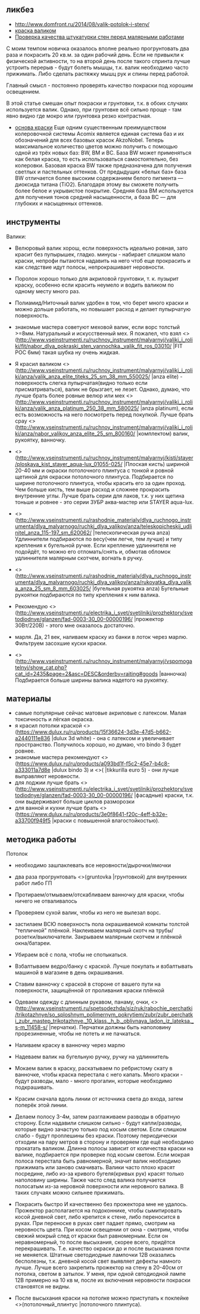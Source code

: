 ## ликбез

  * http://www.domfront.ru/2014/08/valik-potolok-i-steny/
  * [краска валиком](https://youtu.be/YSd_AaJghNE?t=732)
  * [Проверка качества штукатурки стен перед малярными работами](https://www.youtube.com/watch?v=-q905c2ZCEg)

С моим темпом новичка оказалось вполне реально прогрунтовать два раза и покрасить 20 кв.м. за один рабочий день. Если не привыкли к физической активности, то на второй день после такого спринта лучше устроить перерыв - будут болеть мышцы, т.к. валик необходимо часто прижимать. Либо сделать растяжку мышц рук и спины перед работой.

Главный смысл - постоянно проверять качество покраски под хорошим освещением.

В этой статье смешан опыт покраски и грунтовки, т.к. в обоих случаях используется валик. Однако, при грунтовке всё сильно проще - там явно видно где мокро или грунтовка резко контрастная.

 * [основа краски](https://www.ekonomstroy.ru/kolerovka-krasok/) Еще одним существенным преимуществом колеровочной системы Acomix является единая система баз и их обозначений для всех базовых красок AkzoNobel. Теперь максимальное количество цветов можно получить с помощью одной из трёх новых баз: BW, BM и BC. База BW может применяться как белая краска, то есть использоваться самостоятельно, без колеровки. Базовая краска BW также предназначена для получения светлых и пастельных оттенков. От предыдущих «белых баз» база BW отличается более высоким содержанием белого пигмента — диоксида титана (TiO2). Благодаря этому вы сможете получить более белое и укрывистое покрытие. Средняя база BM используется для получения тонов средней насыщенности, а база BC — для глубоких и насыщенных оттенков.

## инструменты

Валики:
  * Велюровый валик хорош, если поверхность идеально ровная, зато красит без пупырышек, гладко. минусы - набирает слишком мало краски, непрофи пытаются надавить на него чтоб еще прокрасить и как следствие идут полосы, непрокрашивает неровности. 
  * Поролон хорошо только для акриловой грунтовки, т. к. пузырит краску, особенно если красить неумело и водить валиком по одному месту много раз. 
  * Полиамид/Ниточный валик удобен в том, что берет много краски и можно дольше работать, но повышает расход и делает пупырчатую поверхность.
  * знакомые мастера советуют меховой валик, если ворс толстый >=8мм. Натуральный и искусственный мех. Я пожалел, что взял <>(http://www.vseinstrumenti.ru/ruchnoy_instrument/malyarnyj/valiki_i_roliki/fit/nabor_dlya_pokraski_sten_vannochka._valik_fit_ros_03010/ |FIT POC 6мм) такая шубка ну очень жидкая.

  * Я красил валиком <>(http://www.vseinstrumenti.ru/ruchnoy_instrument/malyarnyj/valiki_i_roliki/anza/valik_anza_elite_titeks_25_sm_38_mm_550025/ |anza elite) - поверхность слегка пупырчатая(видно только если присматриваться), валик не брызгает, не лезет. Однако, думаю, что лучше брать более ровные велюр  или мех <>(http://www.vseinstrumenti.ru/ruchnoy_instrument/malyarnyj/valiki_i_roliki/anza/valik_anza_platinum_250_38_mm_580025/ |anza platinum), если есть возможность на него посмотреть перед покупкой. Лучше брать срау <>(http://www.vseinstrumenti.ru/ruchnoy_instrument/malyarnyj/valiki_i_roliki/anza/nabor_valikov_anza_elite_25_sm_800160/ |комплектом) валик, рукоятку, ванночку.
  * <>(http://www.vseinstrumenti.ru/ruchnoy_instrument/malyarnyj/kisti/stayer/ploskaya_kist_stayer_aqua-lux_01055-025/ |Плоская кисть) шириной 20-40 мм и окраски потолочного плинтуса с тонкой и ровной щетиной для окраски потолочного плинтуса. Подбирается по ширине потолочного плинтуса, чтобы красить его за один проход. Чем больше кисть, тем выше расход и сложнее прокрасить внутренние углы. Лучше брать серии для лаков, т.к. у них щетина тоньше и ровнее - это серии ЗУБР аква-мастер или STAYER aqua-lux.
  * <>(http://www.vseinstrumenti.ru/rashodnie_materialy/dlya_ruchnogo_instrumenta/dlya_malyarnogo/ruchki_dlya_valikov/anza/teleskopicheskij_udlinitel_anza_115-197_sm_620062/ |телескопическая ручка anza) Удлиннители подбираются по весу(чем легче, тем лучше) и типу крепления к бугельной ручке. Если крепление удлиннителя не подойдёт, то можно его отломать/снять и, обмотав обломок удлиннителя малярным скотчем, вогнать в ручку.
  *  <>(http://www.vseinstrumenti.ru/rashodnie_materialy/dlya_ruchnogo_instrumenta/dlya_malyarnogo/ruchki_dlya_valikov/anza/rukoyatka_dlya_valika_anza_25_sm_8_mm_603025/ |бугельная рукоятка anza) Бугельные рукоятки подбираются по типу крепления к ним валика. 
  * Рекомендую <>(http://www.vseinstrumenti.ru/electrika_i_svet/svetilniki/prozhektory/svetodiodnye/glanzen/fad-0003-30_00-00000196/ |прожектор 30Вт/220В) - этого мне оказалось достаточно. 
  * марля. Да, 21 век, наливаем краску из банки в лоток через марлю. Фильтруем засохшие куски краски.
  * <>(http://www.vseinstrumenti.ru/ruchnoy_instrument/malyarnyj/vspomogatelnyj/show_cat.php?cat_id=2435&page=2&asc=DESC&orderby=raiting#goods |ванночка) Подбирается больше ширины валика надетого на рукоятку.

## материалы
  * самые популярные сейчас матовые акриловые с латексом. Малая токсичность и лёгкая окраска.
  * я красил потолки краской <>(https://www.dulux.ru/ru/products/15f36624-3d3e-47d5-b662-a2440111e836 |dulux 3d white) - она с латексом и увеличивает пространство. Получилось хорошо, но думаю, что bindo 3 будет ровнее.
  * знакомые мастера рекомендуют <>(https://www.dulux.ru/ru/products/a093bd1f-f5c2-45e7-b4c8-a333011a7d8e |dulux bindo 3) и <>( |tikkurilla euro 5) - они лучше выправляют неровности.
  * для лоджии лучше брать <>(http://www.vseinstrumenti.ru/electrika_i_svet/svetilniki/prozhektory/svetodiodnye/glanzen/fad-0003-30_00-00000196/ |фасадные) краски, т.к. они выдерживают больше циклов разморозки
  * для ванной и кухни лучше брать <>(https://www.dulux.ru/ru/products/3e0f8641-f20c-4eff-b32e-a33700f949f5 |краски с повышенной влагостойкостью).

## методика работы

Потолок
  * необходимо зашпаклевать все неровности/дырочки/ямочки
  * два раза прогрунтовать <>(gruntovka |грунтовкой) для внутренних работ либо ГП
  * Протираем/отмываем/отскабливаем ванночку для краски, чтобы ничего не отваливалось
  * Проверяем сухой валик, чтобы из него не вылезал ворс. 
  * застилаем ВСЮ поверхность пола окрашиваемой комнаты толстой "тепличной" плёнкой. Наклеиваем малярный скотч на трубы/розетки/выключатели. Закрываем малярным скотчем и плёнкой окна/батареи.
  * Убираем всё с пола, чтобы не спотыкаться.
  * Взбалтываем ведро/банку с краской. Лучше покупать и взбалтывать машиной в магазине в день окрашивания.
  * Ставим ванночку с краской в стороне от вашего пути на поверхности, защищённой от проливания краски плёнкой
  * Одеваем одежду с длинным рукавом, панаму, очки, <>(http://www.vseinstrumenti.ru/spetsodezhda/siz/ruk/rabochie_perchatki/trikotazhnye/so_sploshnym_polimernym_pokrytiem/zubr/zubr_perchatki_zubr_mastep_trikotazhnye._10_klass._h_b._oblivnaya_ladon_iz_lateksa._s-m_11458-s/ |перчатки). Перчатки должны быть наполовину прорезиненные, чтобы не потеть и не пачкаться.
  * Наливаем краску в ванночку через марлю
  * Надеваем валик на бугельную ручку, ручку на удлиннитель
  * Мокаем валик в краску, раскатываем по ребристому скату в ванночке, чтобы краска перестала с него капать. Много краски - будут разводы, мало - много прогалин, которые необходимо подкрашивать.
  * Красим сначала вдоль линии от источника света до входа, затем поперёк этой линии.
  * Делаем полосу 3-4м, затем разглаживаем разводы в обратную сторону. Если надавили слишком сильно - будут капли/разводы, которые видно зачастую только под косым светом. Если слишком слабо - будут проплешины без краски. Поэтому периодически отходим на пару метров в сторону и проверяем где ещё необходимо прокатать валиком. Длинна полосы зависит от количества краски на валике, подбирается при проверке под косым светом. Если мокрая полоса перестала быть равномерной, значит валик необходимо прижимать или заново смачивать. Валики часто плохо красят посредине, либо из-за кривого бугеля(кривых рук) красят только наполовину ширины. Также часто след валика получается полосатым из-за неровной поверхности или неровного валика. В таких случаях можно сильнее прижимать. 
  * Покрасить быстро И качественно без прожектора мне не удалось. Прожектор располагается на подоконнике, чтобы сымитировать косой дневной свет, либо крепится к стене, либо переносится  в руках. При переноске в руках свет падает прямо, смотрим на неровность цвета. При косом освещении от окна - смотрим, чтобы свежий мокрый след от краски был равномерным. Если он неравномерный, то после высыхания, скорее всего, придётся перекрашивать. Т.е. качество окраски до и после высыхания почти не меняется. Штатные светодиодные лампочки 12В оказались бесполезны, т.к. дневной косой свет выявляет дефекты намного лучше. Лучше всего закрепить прожектор на стену в 20-40см от потолка, светом в затылок. У меня, при одной свтодиодной лампе 12В примерно на 10 кв м, после их включения неровности покраски становятся не видны.

  * После высыхания краски на потолке можно приступать к поклейке <>(потолочный_плинтус |потолочного плинтуса).


